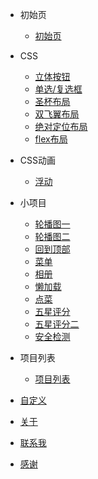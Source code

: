 - 初始页
	* [初始页](/)
- CSS 
	* [立体按钮](documents/CSS/solid-button)
	* [单选/复选框](documents/CSS/checkbox)
	* [圣杯布局](documents/CSS/holy-grail-layout)
	* [双飞翼布局](documents/CSS/double-wing-layout)
	* [绝对定位布局](documents/CSS/absolute-layout)
	* [flex布局](documents/CSS/flex-layout)
- CSS动画
    * [浮动](documents/CSS-animation/fudong)
- 小项目
    * [轮播图一](documents/demo/carousel)
    * [轮播图二](documents/demo/seamless-carousel)
    * [回到顶部](documents/demo/toTop)
    * [菜单](documents/demo/nav)
    * [相册](documents/demo/gallery)
    * [懒加载](documents/demo/lazyload)
    * [点菜](documents/demo/menu)
    * [五星评分](documents/demo/star)
    * [五星评分二](documents/demo/star2)
    * [安全检测](documents/demo/detection)
- 项目列表
	* [项目列表](gallery/)
		
- [自定义](custom/)
- [关于](about/)	
- [联系我](contact/)  
- [感谢](Thanks/)
